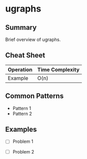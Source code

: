 # ugraphs

## Summary

Brief overview of ugraphs.

## Cheat Sheet

| Operation          | Time Complexity |
|--------------------|-----------------|
| Example            | O(n)            |

## Common Patterns

- Pattern 1
- Pattern 2

## Examples

- [ ] Problem 1
- [ ] Problem 2

